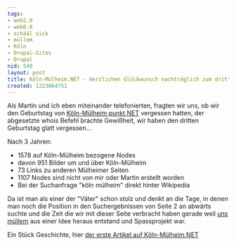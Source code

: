 ```yaml
---
tags:
- web2.0
- web0.0
- schääl sick
- müllem
- Köln
- Drupal-Sites
- Drupal
nid: 548
layout: post
title: Köln-Mülheim.NET - Herzlichen Glückwunsch nachträglich zum dritten
created: 1223064751
---
```

Als Martin  und ich eben miteinander telefonierten, fragten wir uns, ob wir den  Geburtstag von <a href="http://koeln-muelheim.net">Köln-Mülheim punkt NET</a>  vergessen hatten, der abgesetzte whois Befehl brachte Gewißheit, wir haben den dritten Geburtstag glatt vergessen...

Nach 3 Jahren:
<ul>
<li>1578 auf Köln-Mülheim bezogene Nodes</li>
<li>davon 951 Bilder um und über Köln-Mülheim</li>
<li>73 Links zu anderen Mülheimer Seiten</li>
<li>1107 Nodes sind nicht von mir oder Martin erstellt worden</li>
<li>Bei der Suchanfrage "köln mülheim" direkt hinter Wikipedia</li>
</ul>
<!--break-->
<p>Da ist man als einer der "Väter" schon stolz und denkt an die Tage, in denen man noch die Position in den Suchergebnissen von Seite 2 an abwärts suchte und die Zeit die wir mit dieser Seite verbracht haben gerade weil <a href="http://koeln-muelheim.net">uns müllem</a> aus einer Idee heraus entstand und Spassprojekt war.</p>
<p>Ein Stück Geschichte, hier <a href="http://koeln-muelheim.net/node/45">der erste Artikel auf  Köln-Mülheim.NET</a></p>
